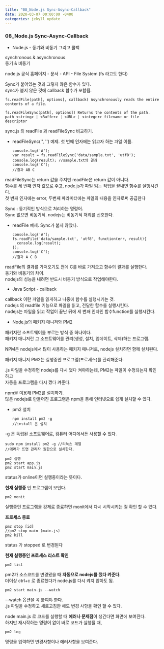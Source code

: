 ```yaml
---
title: "08_Node.js Sync-Async-Callback"
date: 2020-03-07 00:00:00 -0400
categories: jekyll update
---
```


### 08_Node.js Sync-Async-Callback

- Node.js - 동기와 비동기 그리고 콜백

synchronous & asynchronous<br>
동기 & 비동기

node.js 공식 홈페이지 - 문서 - API - File System (fs 라고도 한다)

Sync가 붙어있는 것과 그렇지 않은 함수가 있다.<br>
sync가 붙지 않은 것에 callback 함수가 포함됨.

`fs.readFile(path[, options], callback)
Asynchronously reads the entire contents of a file.`

`fs.readFileSync(path[, options])
Returns the contents of the path.` <br>
`path <string> | <Buffer> | <URL> | <integer> filename or file descriptor`

sync.js 의 readFile 과 readFileSync 비교하기.

- readFileSync('', '') 예제. 첫 번째 인자에는 읽고자 하는 파일 이름.

      console.log('A');
      var result = fs.readFileSync('data/sample.txt', 'utf8');
      console.log(result); //sample.txt의 결과
      console.log('C');
      //결과 AB C

readFileSync는 return 값을 주지만 readFile은 return 값이 아니다.<br>
함수를 세 번째 인자 값으로 주고, node.js가 파일 읽는 작업을 끝내면 함수를 실행시킨다.<br>
첫 번째 인자에는 error, 두번째 파라미터에는 파일의 내용을 인자로써 공급한다

Sync : 동기적인 방식으로 처리하는 명렁어.<br>
Sync 없으면 비동기적. nodejs는 비동기적 처리를 선호한다.

- readFile 예제. Sync가 붙지 않았다.

      console.log('A');
      fs.readFile('data/sample.txt', 'utf8', function(err, result){
        console.log(result);
      });
      console.log('C');
      //결과 A C B

readFile의 결과를 가져오기도 전에 C를 바로 가져오고 함수의 결과를 실행한다.<br>
동기와 비동기의 차이.<br>
nodejs의 성능을 내려면 반드시 비동기 방식으로 작업해야한다.

- Java Script - callback

callback 이란 파일을 읽게하고 나중에 함수를 실행시키는 것.<br>
nodejs 의 readfile 기능으로 파일을 읽고, 전달한 함수를 실행시킨다.<br>
nodejs는 파일을 읽고 작업이 끝난 뒤에 세 번째 인자인 함수function를 실행시킨다.

- Node.js의 패키지 매니저와 PM2

패키지란 소프트웨어를 부르는 방식 중 하나이다.<br>
패키지 매니저란 그 소프트웨어를 관리(생성, 설치, 업데이트, 삭제)하는 프로그램.

NPM은 nodejs에서 많이 사용하는 패키지 매니저로, nodejs 설치하면 함께 설치된다.

패키지 매니저 PM2는 실행중인 프로그램(프로세스)를 관리해준다.

.js 파일을 수정하면 nodejs를 다시 껐다 켜야하는데, PM2는 파일이 수정되는지 확인하고<br>
자동을 프로그램을 다시 껐다 켜준다.

npm을 이용해 PM2를 설치하기.<br>
많은 nodejs로 만들어진 프로그램은 npm을 통해 인터넷으로 쉽게 설치할 수 있다.

- pm2 설치

      npm install pm2 -g
      //install 은 설치
    
-g 은 독립된 소프트웨어로, 컴퓨터 어디에서든 사용할 수 있다.

    sudo npm install pm2 -g //리눅스 계열
    //에러가 뜨면 관리자 권한으로 설치한다.

    pm2 실행
    pm2 start app.js
    pm2 start main.js

status가 online이면 실행중이라는 뜻이다.

__현재 실행중__ 인 프로그램이 보인다.

    pm2 monit
    
실행중인 프로그램을 강제로 종료하면 monit에서 다시 시작시키는 걸 확인 할 수 있다.

**프로세스 종료**

    pm2 stop [id]
    //pm2 stop main (main.js)
    pm2 kill

status 가 stopped 로 변경된다

__현재 실행중인 프로세스 리스트 확인__

    pm2 list

pm2가 소스코드를 변경됐을 때 __자동으로 nodejs를 껐다 켜준다__.<br>
더이상 ctrl+c 로 종료했다가 node.js를 다시 켜지 않아도 됨.

    pm2 start main.js --watch

--watch 옵션을 꼭 붙여야 한다.<br>
.js 파일을 수정하고 새로고침만 해도 변경 사항을 확인 할 수 있다.

node main.js 로 코드를 실행할 때 **에러나 문제점**이 생긴다면 화면에 보여진다.<br>
하지만 재시작하는 명령어 없이 바로 코드가 실행될 때,

    pm2 log

명령을 입력하면 변경사항이나 에러사항을 보여준다.
